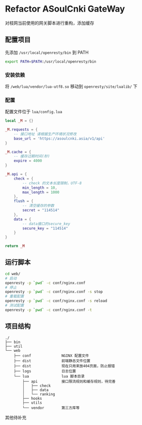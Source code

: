 # Refactor ASoulCnki GateWay

对枝网当前使用的网关脚本进行重构，添加缓存

## 配置项目

先添加 `/usr/local/openresty/bin` 到 PATH

```bash
export PATH=$PATH:/usr/local/openresty/bin
```

### 安装依赖
将 `/web/lua/vendor/lua-utf8.so` 移动到 `openresty/site/lualib/` 下


### 配置

配置文件位于 `lua/config.lua`

```lua
local _M = {}

_M.requests = {
    -- 接口地址 请根据生产环境状况修改
    base_url = 'https://asoulcnki.asia/v1/api'
}

_M.cache = {
    -- 缓存过期时间(秒)
    expire = 4000
}

_M.api = {
    check = {
        -- check 的文本长度限制，UTF-8
        min_length = 10,
        max_length = 1000
    },
    flush = {
        -- 清空缓存的参数
        secret = "114514"
    },
    data = {
        -- data接口的secure_key
        secure_key = "114514"
    }
}

return _M
```

## 运行脚本

```bash
cd web/
# 启动
openresty -p `pwd` -c conf/nginx.conf
# 停止
openresty -p `pwd` -c conf/nginx.conf -s stop
# 重载配置
openresty -p `pwd` -c conf/nginx.conf -s reload
# 测试配置
openresty -p `pwd` -c conf/nginx.conf -t
```

## 项目结构

```
./
├── bin
├── util
└── web
    ├── conf              NGINX 配置文件
    ├── dist              前端静态文件位置
    ├── dist              现在只用来放404页面，防止报错
    ├── logs              日志位置
    └── lua               lua 脚本目录
        ├── api           接口限流规则和缓存规则，待完善
        │   ├── check
        │   ├── data
        │   └── ranking
        ├── hooks         
        ├── utils
        └── vendor        第三方库等
```

其他待补充